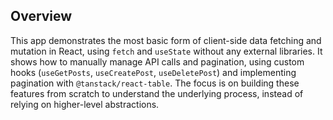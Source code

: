 ## Overview

This app demonstrates the most basic form of client-side data fetching and mutation in React, using `fetch` and `useState` without any external libraries. It shows how to manually manage API calls and pagination, using custom hooks (`useGetPosts`, `useCreatePost`, `useDeletePost`) and implementing pagination with `@tanstack/react-table`. The focus is on building these features from scratch to understand the underlying process, instead of relying on higher-level abstractions.